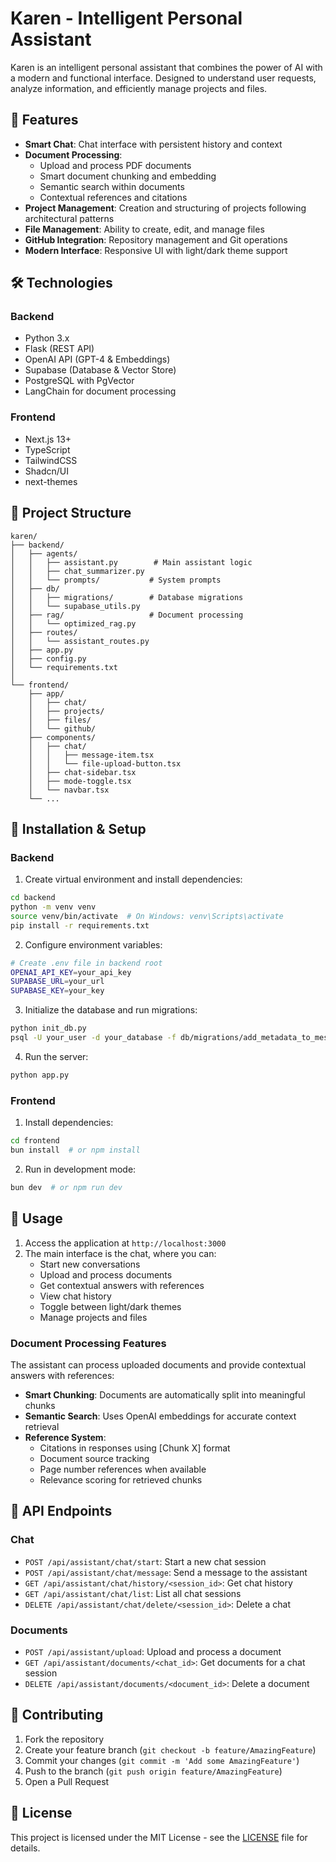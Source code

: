 # Karen - Intelligent Personal Assistant

Karen is an intelligent personal assistant that combines the power of AI with a modern and functional interface. Designed to understand user requests, analyze information, and efficiently manage projects and files.

## 🌟 Features

- **Smart Chat**: Chat interface with persistent history and context
- **Document Processing**:
  - Upload and process PDF documents
  - Smart document chunking and embedding
  - Semantic search within documents
  - Contextual references and citations
- **Project Management**: Creation and structuring of projects following architectural patterns
- **File Management**: Ability to create, edit, and manage files
- **GitHub Integration**: Repository management and Git operations
- **Modern Interface**: Responsive UI with light/dark theme support

## 🛠️ Technologies

### Backend

- Python 3.x
- Flask (REST API)
- OpenAI API (GPT-4 & Embeddings)
- Supabase (Database & Vector Store)
- PostgreSQL with PgVector
- LangChain for document processing

### Frontend

- Next.js 13+
- TypeScript
- TailwindCSS
- Shadcn/UI
- next-themes

## 📁 Project Structure

```
karen/
├── backend/
│   ├── agents/
│   │   ├── assistant.py        # Main assistant logic
│   │   ├── chat_summarizer.py
│   │   └── prompts/           # System prompts
│   ├── db/
│   │   ├── migrations/        # Database migrations
│   │   └── supabase_utils.py
│   ├── rag/                   # Document processing
│   │   └── optimized_rag.py
│   ├── routes/
│   │   └── assistant_routes.py
│   ├── app.py
│   ├── config.py
│   └── requirements.txt
│
└── frontend/
    ├── app/
    │   ├── chat/
    │   ├── projects/
    │   ├── files/
    │   └── github/
    ├── components/
    │   ├── chat/
    │   │   ├── message-item.tsx
    │   │   └── file-upload-button.tsx
    │   ├── chat-sidebar.tsx
    │   ├── mode-toggle.tsx
    │   └── navbar.tsx
    └── ...
```

## 🚀 Installation & Setup

### Backend

1. Create virtual environment and install dependencies:

```bash
cd backend
python -m venv venv
source venv/bin/activate  # On Windows: venv\Scripts\activate
pip install -r requirements.txt
```

2. Configure environment variables:

```bash
# Create .env file in backend root
OPENAI_API_KEY=your_api_key
SUPABASE_URL=your_url
SUPABASE_KEY=your_key
```

3. Initialize the database and run migrations:

```bash
python init_db.py
psql -U your_user -d your_database -f db/migrations/add_metadata_to_messages.sql
```

4. Run the server:

```bash
python app.py
```

### Frontend

1. Install dependencies:

```bash
cd frontend
bun install  # or npm install
```

2. Run in development mode:

```bash
bun dev  # or npm run dev
```

## 🔧 Usage

1. Access the application at `http://localhost:3000`
2. The main interface is the chat, where you can:
   - Start new conversations
   - Upload and process documents
   - Get contextual answers with references
   - View chat history
   - Toggle between light/dark themes
   - Manage projects and files

### Document Processing Features

The assistant can process uploaded documents and provide contextual answers with references:

- **Smart Chunking**: Documents are automatically split into meaningful chunks
- **Semantic Search**: Uses OpenAI embeddings for accurate context retrieval
- **Reference System**:
  - Citations in responses using [Chunk X] format
  - Document source tracking
  - Page number references when available
  - Relevance scoring for retrieved chunks

## 📝 API Endpoints

### Chat

- `POST /api/assistant/chat/start`: Start a new chat session
- `POST /api/assistant/chat/message`: Send a message to the assistant
- `GET /api/assistant/chat/history/<session_id>`: Get chat history
- `GET /api/assistant/chat/list`: List all chat sessions
- `DELETE /api/assistant/chat/delete/<session_id>`: Delete a chat

### Documents

- `POST /api/assistant/upload`: Upload and process a document
- `GET /api/assistant/documents/<chat_id>`: Get documents for a chat session
- `DELETE /api/assistant/documents/<document_id>`: Delete a document

## 🤝 Contributing

1. Fork the repository
2. Create your feature branch (`git checkout -b feature/AmazingFeature`)
3. Commit your changes (`git commit -m 'Add some AmazingFeature'`)
4. Push to the branch (`git push origin feature/AmazingFeature`)
5. Open a Pull Request

## 📄 License

This project is licensed under the MIT License - see the [LICENSE](LICENSE) file for details.
